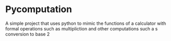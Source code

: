 # Pycomputation
A simple project that uses python to mimic the functions of a calculator with formal operations such as multipliction and other computations such a s conversion to base 2
